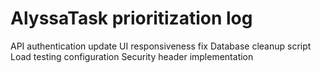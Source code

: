 # AlyssaTask prioritization log
API authentication update
UI responsiveness fix
Database cleanup script
Load testing configuration
Security header implementation
